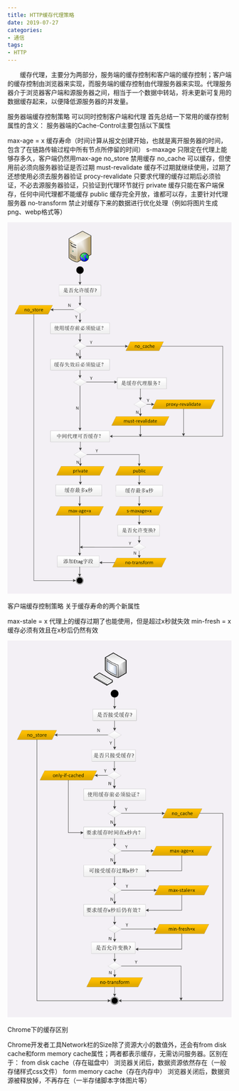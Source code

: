 ```yaml
---
title: HTTP缓存代理策略
date: 2019-07-27
categories:
- 通信
tags:
- HTTP
---
```


  缓存代理，主要分为两部分，服务端的缓存控制和客户端的缓存控制；客户端的缓存控制由浏览器来实现，而服务端的缓存控制由代理服务器来实现。代理服务器介于浏览器客户端和源服务器之间，相当于一个数据中转站，将未更新可复用的数据缓存起来，以便降低源服务器的并发量。

服务器端缓存控制策略
可以同时控制客户端和代理
首先总结一下常用的缓存控制属性的含义：
服务器端的Cache-Control主要包括以下属性

max-age = x 缓存寿命（时间计算从报文创建开始，也就是离开服务器的时间，包含了在链路传输过程中所有节点所停留的时间）
s-maxage 只限定在代理上能够存多久，客户端仍然用max-age
no_store 禁用缓存
no_cache 可以缓存，但使用前必须向服务器验证是否过期
must-revalidate 缓存不过期就继续使用，过期了还想使用必须去服务器验证
procy-revalidate 只要求代理的缓存过期后必须验证，不必去源服务器验证，只验证到代理环节就行
private 缓存只能在客户端保存，任何中间代理都不能缓存
public 缓存完全开放，谁都可以存，主要针对代理服务器
no-transform 禁止对缓存下来的数据进行优化处理（例如将图片生成png、webp格式等）

![](/image/http/01.png)

客户端缓存控制策略
关于缓存寿命的两个新属性

max-stale = x 代理上的缓存过期了也能使用，但是超过x秒就失效
min-fresh = x 缓存必须有效且在x秒后仍然有效

![](/image/http/02.png)

Chrome下的缓存区别

Chrome开发者工具Network栏的Size除了资源大小的数值外，还会有from disk cache和form memory cache属性；两者都表示缓存，无需访问服务器。区别在于：
from disk cache（存在磁盘中） 浏览器关闭后，数据资源依然存在（一般存储样式css文件）
form memory cache（存在内存中） 浏览器关闭后，数据资源被释放掉，不再存在（一半存储脚本字体图片等）
